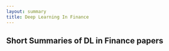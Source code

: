 ```yaml
---
layout: summary
title: Deep Learning In Finance
---
```


## Short Summaries of DL in Finance papers
